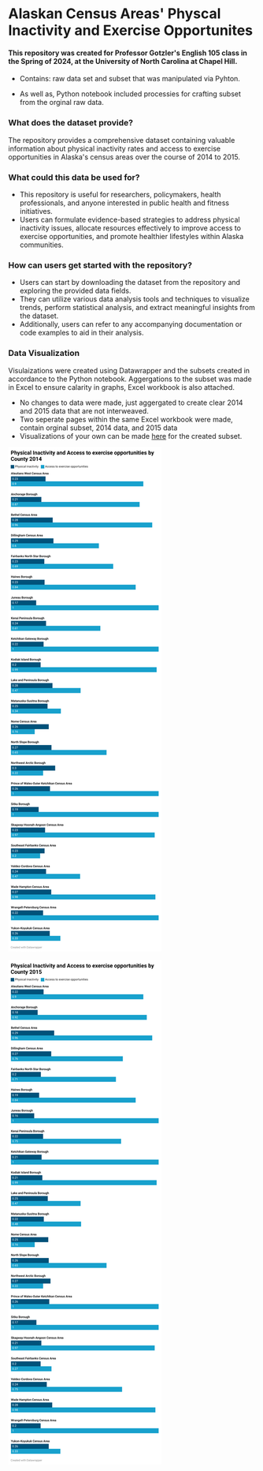 # Alaskan Census Areas' Physcal Inactivity and Exercise Opportunites
#### This repository was created for Professor Gotzler's English 105 class in the Spring of 2024, at the University of North Carolina at Chapel Hill.
- Contains: raw data set and subset that was manipulated via Pyhton. 

- As well as, Python notebook included processies for crafting subset from the orginal raw data.

### What does the dataset provide?
The repository provides a comprehensive dataset containing valuable information about physical inactivity rates and access to exercise opportunities in Alaska's census areas over the course of 2014 to 2015. 


### What could this data be used for?
- This repository is useful for researchers, policymakers, health professionals, and anyone interested in public health and fitness initiatives.
- Users can formulate evidence-based strategies to address physical inactivity issues, allocate resources effectively to improve access to exercise opportunities, and promote healthier lifestyles within Alaska communities.

### How can users get started with the repository?
- Users can start by downloading the dataset from the repository and exploring the provided data fields. 
- They can utilize various data analysis tools and techniques to visualize trends, perform statistical analysis, and extract meaningful insights from the dataset. 
- Additionally, users can refer to any accompanying documentation or code examples to aid in their analysis.

### Data Visualization
Visulaizations were created using Datawrapper and the subsets created in accordance to the Python notebook.
Aggergations to the subset was made in Excel to ensure calarity in graphs, Excel workbook is also attached.
  - No changes to data were made, just aggergated to create clear 2014 and 2015 data that are not interweaved.
  - Two seperate pages within the same Excel workbook were made, contain orginal subset, 2014 data, and 2015 data
  - Visualizations of your own can be made [here](https://www.datawrapper.de/) for the created subset.

![data-viz](89nnk-physical-inactivity-and-access-to-exercise-opportunities-by-county-2014.png)

![data-viz](89nnk-physical-inactivity-and-access-to-exercise-opportunities-by-county-2015.png)
